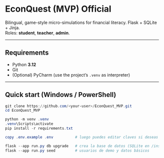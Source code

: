 # EconQuest (MVP) Official

Bilingual, game-style micro-simulations for financial literacy. Flask + SQLite + Jinja.  
Roles: **student**, **teacher**, **admin**.

---

## Requirements
- Python **3.12**
- Git
- (Optional) PyCharm (use the project’s `.venv` as interpreter)

---

## Quick start (Windows / PowerShell)

```ps1
git clone https://github.com/<your-user>/EconQuest_MVP.git
cd EconQuest_MVP

python -m venv .venv
.venv\Scripts\activate
pip install -r requirements.txt

copy .env.example .env          # luego puedes editar claves si deseas

flask --app run.py db upgrade   # crea la base de datos (SQLite en /instance)
flask --app run.py seed         # usuarios de demo y datos básicos
